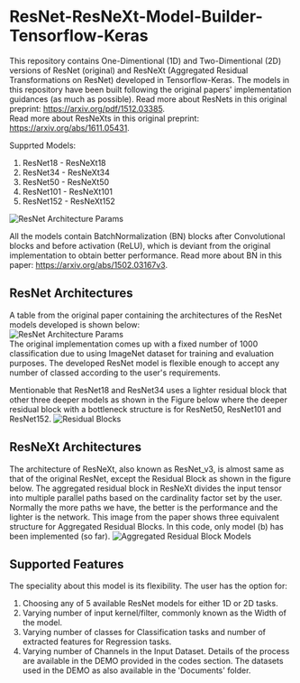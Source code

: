 # ResNet-ResNeXt-Model-Builder-Tensorflow-Keras
This repository contains One-Dimentional (1D) and Two-Dimentional (2D) versions of ResNet (original) and ResNeXt (Aggregated Residual Transformations on ResNet) developed in Tensorflow-Keras. The models in this repository have been built following the original papers' implementation guidances (as much as possible).
Read more about ResNets in this original preprint: https://arxiv.org/pdf/1512.03385.  
Read more about ResNeXts in this original preprint: https://arxiv.org/abs/1611.05431.  

Supprted Models:  
1. ResNet18 - ResNeXt18
2. ResNet34 - ResNeXt34
3. ResNet50 - ResNeXt50
4. ResNet101 - ResNeXt101
5. ResNet152 - ResNeXt152

![ResNet Architecture Params](https://github.com/Sakib1263/ResNet-Model-Builder-KERAS/blob/main/Documents/Images/ResNet_Model.png "ResNet Architecture") 

All the models contain BatchNormalization (BN) blocks after Convolutional blocks and before activation (ReLU), which is deviant from the original implementation to obtain better performance. Read more about BN in this paper: https://arxiv.org/abs/1502.03167v3.

## ResNet Architectures
A table from the original paper containing the architectures of the ResNet models developed is shown below:  
![ResNet Architecture Params](https://github.com/Sakib1263/1DResNet-KERAS/blob/main/Documents/Images/ResNet.png "ResNet Parameters")  
The original implementation comes up with a fixed number of 1000 classification due to using ImageNet dataset for training and evaluation purposes. The developed ResNet model is flexible enough to accept any number of classed according to the user's requirements.  

Mentionable that ResNet18 and ResNet34 uses a lighter residual block that other three deeper models as shown in the Figure below where the deeper residual block with a bottleneck structure is for ResNet50, ResNet101 and ResNet152.
![Residual Blocks](https://github.com/Sakib1263/1DResNet-KERAS/blob/main/Documents/Images/Residual_Block.png "Residual Blocks")  

## ResNeXt Architectures
The architecture of ResNeXt, also known as ResNet_v3, is almost same as that of the original ResNet, except the Residual Block as shown in the figure below. The aggregated residual block in ResNeXt divides the input tensor into multiple parallel paths based on the cardinality factor set by the user. Normally the more paths we have, the better is the performance and the lighter is the network. This image from the paper shows three equivalent structure for Aggregated Residual Blocks. In this code, only model (b) has been implemented (so far).
![Aggregated Residual Block Models](https://github.com/Sakib1263/ResNet-ResNeXt-1D-2D-Tensorflow-Keras/blob/main/Documents/Images/ResNeXt_Eq_Blocks.png "Aggregated Residual Blocks")  

## Supported Features
The speciality about this model is its flexibility. The user has the option for: 
1. Choosing any of 5 available ResNet models for either 1D or 2D tasks.
2. Varying number of input kernel/filter, commonly known as the Width of the model.
3. Varying number of classes for Classification tasks and number of extracted features for Regression tasks.
4. Varying number of Channels in the Input Dataset.
Details of the process are available in the DEMO provided in the codes section. The datasets used in the DEMO as also available in the 'Documents' folder.

